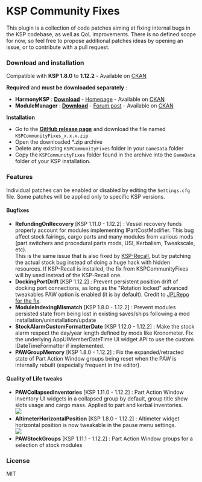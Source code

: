 # KSP Community Fixes

This plugin is a collection of code patches aiming at fixing internal bugs in the KSP codebase, as well as QoL improvements.
There is no defined scope for now, so feel free to propose additional patches ideas by opening an issue, or to contribute with a pull request.

### Download and installation

Compatible with **KSP 1.8.0** to **1.12.2** - Available on [CKAN]

**Required** and **must be downloaded separately** : 

- **HarmonyKSP** : **[Download](https://github.com/KSPModdingLibs/HarmonyKSP/releases)** - [Homepage](https://github.com/KSPModdingLibs/HarmonyKSP/) - Available on [CKAN]
- **ModuleManager** : **[Download](https://ksp.sarbian.com/jenkins/job/ModuleManager/lastSuccessfulBuild/artifact/)** - [Forum post](https://forum.kerbalspaceprogram.com/index.php?/topic/50533-18x-110x-module-manager-414-july-7th-2020-locked-inside-edition/) - Available on [CKAN]

**Installation**

- Go to the **[GitHub release page](https://github.com/KSPModdingLibs/KSPCommunityFixes/releases)** and download the file named `KSPCommunityFixes_x.x.x.zip`
- Open the downloaded *.zip archive
- Delete any existing `KSPCommunityFixes` folder in your `GameData` folder
- Copy the `KSPCommunityFixes` folder found in the archive into the `GameData` folder of your KSP installation.

### Features

Individual patches can be enabled or disabled by editing the `Settings.cfg` file.
Some patches will be applied only to specific KSP versions.

#### Bugfixes

- **RefundingOnRecovery** [KSP 1.11.0 - 1.12.2] : Vessel recovery funds properly account for modules implementing IPartCostModifier. This bug affect stock fairings, cargo parts and many modules from various mods (part switchers and procedural parts mods, USI, Kerbalism, Tweakscale, etc).\
This is the same issue that is also fixed by [KSP-Recall](https://forum.kerbalspaceprogram.com/index.php?/topic/192048-18/), but by patching the actual stock bug instead of doing a huge hack with hidden resources. If KSP-Recall is installed, the fix from KSPCommunityFixes will by used instead of the KSP-Recall one.
- **DockingPortDrift** [KSP 1.12.2] : Prevent persistent position drift of docking port connections, as long as the "Rotation locked" advanced tweakables PAW option is enabled (it is by default). Credit to [JPLRepo for the fix](https://forum.kerbalspaceprogram.com/index.php?/topic/204248-*).
- **ModuleIndexingMismatch** [KSP 1.8.0 - 1.12.2] : Prevent modules persisted state from being lost in existing saves/ships following a mod installation/uninstallation/update
- **StockAlarmCustomFormatterDate** [KSP 1.12.0 - 1.12.2] : Make the stock alarm respect the day/year length defined by mods like Kronometer. Fix the underlying AppUIMemberDateTime UI widget API to use the custom IDateTimeFormatter if implemented.
- **PAWGroupMemory** [KSP 1.8.0 - 1.12.2] : Fix the expanded/retracted state of Part Action Window groups being reset when the PAW is internally rebuilt (especially frequent in the editor).

#### Quality of Life tweaks 

- **PAWCollapsedInventories** [KSP 1.11.0 - 1.12.2] : Part Action Window inventory UI widgets in a collapsed group by default, group title show slots usage and cargo mass. Applied to part and kerbal inventories.\
![](https://github.com/KSPModdingLibs/KSPCommunityFixes/raw/master/Screenshots/PAWCollapsedInventories.gif)
- **AltimeterHorizontalPosition** [KSP 1.8.0 - 1.12.2] : Altimeter widget horizontal position is now tweakable in the pause menu settings.\
![](https://github.com/KSPModdingLibs/KSPCommunityFixes/raw/master/Screenshots/AltimeterHorizontalPosition.gif)
- **PAWStockGroups** [KSP 1.11.1 - 1.12.2] : Part Action Window groups for a selection of stock modules

### License

MIT

[CKAN]: https://forum.kerbalspaceprogram.com/index.php?/topic/197082-ckan-the-comprehensive-kerbal-archive-network-v1304-hubble/
